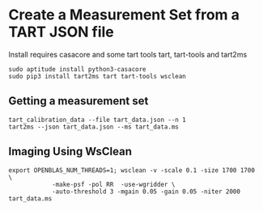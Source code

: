 # Create a Measurement Set from a TART JSON file

Install requires casacore and some tart tools tart, tart-tools and tart2ms

    sudo aptitude install python3-casacore
    sudo pip3 install tart2ms tart tart-tools wsclean


## Getting a measurement set

    tart_calibration_data --file tart_data.json --n 1
    tart2ms --json tart_data.json --ms tart_data.ms

## Imaging Using WsClean

    export OPENBLAS_NUM_THREADS=1; wsclean -v -scale 0.1 -size 1700 1700  \
                -make-psf -pol RR  -use-wgridder \
                -auto-threshold 3 -mgain 0.05 -gain 0.05 -niter 2000 tart_data.ms
